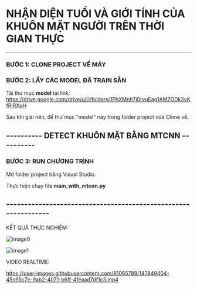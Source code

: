 # NHẬN DIỆN TUỔI VÀ GIỚI TÍNH CỦA KHUÔN MẶT NGƯỜI TRÊN THỜI GIAN THỰC
_______________________________

### BƯỚC 1: CLONE PROJECT VỀ MÁY

### BƯỚC 2: LẤY CÁC MODEL ĐÃ TRAIN SẴN

Tải thư mục **model** tại link: https://drive.google.com/drive/u/0/folders/1PhXMnh7j0rvuEag1AM7ODk3vKfRIRXpH

Sau khi giải nén, để thư mục "model" này trong folder project vừa Clone về.

## ---------- DETECT KHUÔN MẶT BẰNG MTCNN ----------

### BƯỚC 3: RUN CHƯƠNG TRÌNH

Mở folder project bằng Visual Studio.

Thực hiện chạy file **main_with_mtcnn.py**

## ---------------------------------------------------------------

KẾT QUẢ THỰC NGHIỆM:

![image0](https://user-images.githubusercontent.com/81065789/147849399-ec315116-31d5-4ad0-81c9-b2fdf4da7ee7.png)

![image1](https://user-images.githubusercontent.com/81065789/147849400-941032df-9eaf-4cb3-894b-ed8322a48ee3.jpg)

VIDEO REALTIME:

https://user-images.githubusercontent.com/81065789/147849404-45c65c7e-9ab2-4071-b6ff-4feaad7df1c3.mp4

